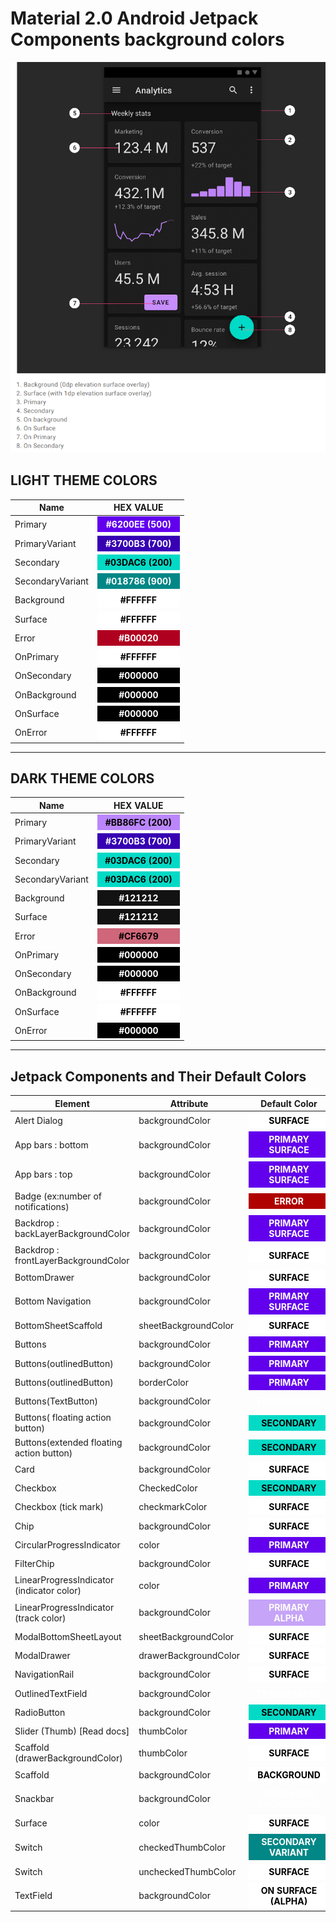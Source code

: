 # Material 2.0 Android Jetpack Components background colors

![Colors Anatomy](./dark%20mode%20colors%20anotomy.png)

## LIGHT THEME COLORS

| Name             | HEX VALUE                                                                                                                                     |
| ---------------- | --------------------------------------------------------------------------------------------------------------------------------------------- |
| Primary          | <span style="font-weight:700;padding:4px 12px;color:#FFFFFF; background-color:#6200EE; display:block;text-align:center;">#6200EE (500)</span> |
| PrimaryVariant   | <span style="font-weight:700;padding:4px 12px;color:#FFFFFF; background-color:#3700B3; display:block;text-align:center;">#3700B3 (700)</span> |
| Secondary        | <span style="font-weight:700;padding:4px 12px;color:#000000; background-color:#03DAC6; display:block;text-align:center;">#03DAC6 (200)</span> |
| SecondaryVariant | <span style="font-weight:700;padding:4px 12px;color:#FFFFFF; background-color:#018786; display:block;text-align:center;">#018786 (900)</span> |
| Background       | <span style="font-weight:700;padding:4px 12px;color:#000000; background-color:#FFFFFF; display:block;text-align:center;">#FFFFFF</span>       |
| Surface          | <span style="font-weight:700;padding:4px 12px;color:#000000; background-color:#FFFFFF; display:block;text-align:center;">#FFFFFF</span>       |
| Error            | <span style="font-weight:700;padding:4px 12px;color:#FFFFFF; background-color:#B00020; display:block;text-align:center;">#B00020</span>       |
| OnPrimary        | <span style="font-weight:700;padding:4px 12px;color:#000000; background-color:#FFFFFF; display:block;text-align:center;">#FFFFFF</span>       |
| OnSecondary      | <span style="font-weight:700;padding:4px 12px;color:#FFFFFF; background-color:#000000; display:block;text-align:center;">#000000</span>       |
| OnBackground     | <span style="font-weight:700;padding:4px 12px;color:#FFFFFF; background-color:#000000; display:block;text-align:center;">#000000</span>       |
| OnSurface        | <span style="font-weight:700;padding:4px 12px;color:#FFFFFF; background-color:#000000; display:block;text-align:center;">#000000</span>       |
| OnError          | <span style="font-weight:700;padding:4px 12px;color:#000000; background-color:#FFFFFF; display:block;text-align:center;">#FFFFFF</span>       |

---

## DARK THEME COLORS

| Name             | HEX VALUE                                                                                                                                     |
| ---------------- | --------------------------------------------------------------------------------------------------------------------------------------------- |
| Primary          | <span style="font-weight:700;padding:4px 12px;color:#000000; background-color:#BB86FC; display:block;text-align:center;">#BB86FC (200)</span> |
| PrimaryVariant   | <span style="font-weight:700;padding:4px 12px;color:#FFFFFF; background-color:#3700B3; display:block;text-align:center;">#3700B3 (700)</span> |
| Secondary        | <span style="font-weight:700;padding:4px 12px;color:#000000; background-color:#03DAC6; display:block;text-align:center;">#03DAC6 (200)</span> |
| SecondaryVariant | <span style="font-weight:700;padding:4px 12px;color:#000000; background-color:#03DAC6; display:block;text-align:center;">#03DAC6 (200)</span> |
| Background       | <span style="font-weight:700;padding:4px 12px;color:#FFFFFF; background-color:#121212; display:block;text-align:center;">#121212</span>       |
| Surface          | <span style="font-weight:700;padding:4px 12px;color:#FFFFFF; background-color:#121212; display:block;text-align:center;">#121212</span>       |
| Error            | <span style="font-weight:700;padding:4px 12px;color:#000000; background-color:#CF6679; display:block;text-align:center;">#CF6679</span>       |
| OnPrimary        | <span style="font-weight:700;padding:4px 12px;color:#FFFFFF; background-color:#000000; display:block;text-align:center;">#000000</span>       |
| OnSecondary      | <span style="font-weight:700;padding:4px 12px;color:#FFFFFF; background-color:#000000; display:block;text-align:center;">#000000</span>       |
| OnBackground     | <span style="font-weight:700;padding:4px 12px;color:#000000; background-color:#FFFFFF; display:block;text-align:center;">#FFFFFF</span>       |
| OnSurface        | <span style="font-weight:700;padding:4px 12px;color:#000000; background-color:#FFFFFF; display:block;text-align:center;">#FFFFFF</span>       |
| OnError          | <span style="font-weight:700;padding:4px 12px;color:#FFFFFF; background-color:#000000; display:block;text-align:center;">#000000</span>       |

---

## Jetpack Components and Their Default Colors

| Element                                   | Attribute             | Default Color                                                                                                                                              |
| ----------------------------------------- | --------------------- | ---------------------------------------------------------------------------------------------------------------------------------------------------------- |
| Alert Dialog                              | backgroundColor       | <span style="font-weight:700;padding:4px 12px;color:#000000; background-color:#ffffff; display:block;text-align:center;">SURFACE</span>                    |
| App bars : bottom                         | backgroundColor       | <span style="font-weight:700;padding:4px 12px;color:#ffffff; background-color:#6200ee; display:block;text-align:center;">PRIMARY SURFACE</span>            |
| App bars : top                            | backgroundColor       | <span style="font-weight:700;padding:4px 12px;color:#ffffff; background-color:#6200ee; display:block;text-align:center;">PRIMARY SURFACE</span>            |
| Badge (ex:number of notifications)        | backgroundColor       | <span style="font-weight:700;padding:4px 12px;color:#ffffff; background-color:#B00200; display:block;text-align:center;">ERROR</span>                      |
| Backdrop : backLayerBackgroundColor       | backgroundColor       | <span style="font-weight:700;padding:4px 12px;color:#ffffff; background-color:#6200ee; display:block;text-align:center;">PRIMARY SURFACE</span>            |
| Backdrop : frontLayerBackgroundColor      | backgroundColor       | <span style="font-weight:700;padding:4px 12px;color:#000000; background-color:#ffffff; display:block;text-align:center;">SURFACE</span>                    |
| BottomDrawer                              | backgroundColor       | <span style="font-weight:700;padding:4px 12px;color:#000000; background-color:#FFFFFF; display:block;text-align:center;">SURFACE</span>                    |
| Bottom Navigation                         | backgroundColor       | <span style="font-weight:700;padding:4px 12px;color:#ffffff; background-color:#6200ee; display:block;text-align:center;">PRIMARY SURFACE</span>            |
| BottomSheetScaffold                       | sheetBackgroundColor  | <span style="font-weight:700;padding:4px 12px;color:#000000; background-color:#FFFFFF; display:block;text-align:center;">SURFACE</span>                    |
| Buttons                                   | backgroundColor       | <span style="font-weight:700;padding:4px 12px;color:#ffffff; background-color:#6200ee; display:block;text-align:center;">PRIMARY</span>                    |
| Buttons(outlinedButton)                   | backgroundColor       | <span style="font-weight:700;padding:4px 12px;color:#ffffff; background-color:#6200ee; display:block;text-align:center;">PRIMARY</span>                    |
| Buttons(outlinedButton)                   | borderColor           | <span style="font-weight:700;padding:4px 12px;color:#ffffff; background-color:#6200ee; display:block;text-align:center;">PRIMARY</span>                    |
| Buttons(TextButton)                       | backgroundColor       | <span style="font-weight:700;padding:4px 12px;color:#ffffff; background-color:trasnparent; display:block;text-align:center;">TRANSPARENT</span>            |
| Buttons( floating action button)          | backgroundColor       | <span style="font-weight:700;padding:4px 12px;color:#000000; background-color:#03DAC6; display:block;text-align:center;">SECONDARY</span>                  |
| Buttons(extended floating action button)  | backgroundColor       | <span style="font-weight:700;padding:4px 12px;color:#000000; background-color:#03DAC6; display:block;text-align:center;">SECONDARY</span>                  |
| Card                                      | backgroundColor       | <span style="font-weight:700;padding:4px 12px;color:#000000; background-color:#FFFFFF; display:block;text-align:center;">SURFACE</span>                    |
| Checkbox                                  | CheckedColor          | <span style="font-weight:700;padding:4px 12px;color:#000000; background-color:#03DAC6; display:block;text-align:center;">SECONDARY</span>                  |
| Checkbox (tick mark)                      | checkmarkColor        | <span style="font-weight:700;padding:4px 12px;color:#000000; background-color:#FFFFFF; display:block;text-align:center;">SURFACE</span>                    |
| Chip                                      | backgroundColor       | <span style="font-weight:700;padding:4px 12px;color:#000000; background-color:#FFFFFF; display:block;text-align:center;">SURFACE</span>                    |
| CircularProgressIndicator                 | color                 | <span style="font-weight:700;padding:4px 12px;color:#ffffff; background-color:#6200ee; display:block;text-align:center;">PRIMARY</span>                    |
| FilterChip                                | backgroundColor       | <span style="font-weight:700;padding:4px 12px;color:#000000; background-color:#FFFFFF; display:block;text-align:center;">SURFACE</span>                    |
| LinearProgressIndicator (indicator color) | color                 | <span style="font-weight:700;padding:4px 12px;color:#ffffff; background-color:#6200ee; display:block;text-align:center;">PRIMARY</span>                    |
| LinearProgressIndicator (track color)     | backgroundColor       | <span style="font-weight:700;padding:4px 12px;color:#ffffff; background-color:#6200ee; display:block;text-align:center; opacity:0.35">PRIMARY ALPHA</span> |
| ModalBottomSheetLayout                    | sheetBackgroundColor  | <span style="font-weight:700;padding:4px 12px;color:#000000; background-color:#FFFFFF; display:block;text-align:center;">SURFACE</span>                    |
| ModalDrawer                               | drawerBackgroundColor | <span style="font-weight:700;padding:4px 12px;color:#000000; background-color:#FFFFFF; display:block;text-align:center;">SURFACE</span>                    |
| NavigationRail                            | backgroundColor       | <span style="font-weight:700;padding:4px 12px;color:#000000; background-color:#FFFFFF; display:block;text-align:center;">SURFACE</span>                    |
| OutlinedTextField                         | backgroundColor       | <span style="font-weight:700;padding:4px 12px;color:#ffffff; background-color:trasnparent; display:block;text-align:center;">TRANSPARENT</span>            |
| RadioButton                               | backgroundColor       | <span style="font-weight:700;padding:4px 12px;color:#000000; background-color:#03DAC6; display:block;text-align:center;">SECONDARY</span>                  |
| Slider (Thumb) [Read docs]                | thumbColor            | <span style="font-weight:700;padding:4px 12px;color:#ffffff; background-color:#6200ee; display:block;text-align:center;">PRIMARY</span>                    |
| Scaffold (drawerBackgroundColor)          | thumbColor            | <span style="font-weight:700;padding:4px 12px;color:#000000; background-color:#FFFFFF; display:block;text-align:center;">SURFACE</span>                    |
| Scaffold                                  | backgroundColor       | <span style="font-weight:700;padding:4px 12px;color:#000000; background-color:#FFFFFF; display:block;text-align:center;">BACKGROUND</span>                 |
| Snackbar                                  | backgroundColor       | <span style="font-weight:700;padding:4px 12px;color:#ffffff; background-color:transparent; display:block;text-align:center;">SNACKBAR BACKGROUND</span>    |
| Surface                                   | color                 | <span style="font-weight:700;padding:4px 12px;color:#000000; background-color:#FFFFFF; display:block;text-align:center;">SURFACE</span>                    |
| Switch                                    | checkedThumbColor     | <span style="font-weight:700;padding:4px 12px;color:#FFFFFF; background-color:#018786; display:block;text-align:center;">SECONDARY VARIANT</span>          |
| Switch                                    | uncheckedThumbColor   | <span style="font-weight:700;padding:4px 12px;color:#000000; background-color:#FFFFFF; display:block;text-align:center;">SURFACE</span>                    |
| TextField                                 | backgroundColor       | <span style="font-weight:700;padding:4px 12px;color:#000000; background-color:#FFFFFF; display:block;text-align:center;">ON SURFACE (ALPHA)</span>         |
